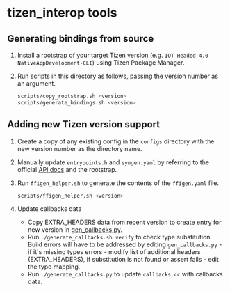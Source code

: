 # tizen_interop tools

## Generating bindings from source

1. Install a rootstrap of your target Tizen version (e.g. `IOT-Headed-4.0-NativeAppDevelopment-CLI`) using Tizen Package Manager.

2. Run scripts in this directory as follows, passing the version number as an argument.

   ```sh
   scripts/copy_rootstrap.sh <version>
   scripts/generate_bindings.sh <version>
   ```

## Adding new Tizen version support

1. Create a copy of any existing config in the `configs` directory with the new version number as the directory name.

2. Manually update `entrypoints.h` and `symgen.yaml` by referring to the official [API docs](https://docs.tizen.org/application/native/api/iot-headed/latest) and the rootstrap.

3. Run `ffigen_helper.sh` to generate the contents of the `ffigen.yaml` file.

   ```sh
   scripts/ffigen_helper.sh <version>
   ```

4. Update callbacks data
    * Copy EXTRA\_HEADERS data from recent version to create entry for new version in [gen_callbacks.py](callbacks_generator/gen_callbacks.py).
    * Run `./generate_callbacks.sh verify` to check type substitution. Build errors will have to be addressed by editing `gen_callbacks.py` - if it's missing types errors - modify list of additional headers (EXTRA\_HEADERS), if substitution is not found or assert fails - edit the type mapping.
    * Run `./generate_callbacks.py` to update `callbacks.cc` with callbacks data.
